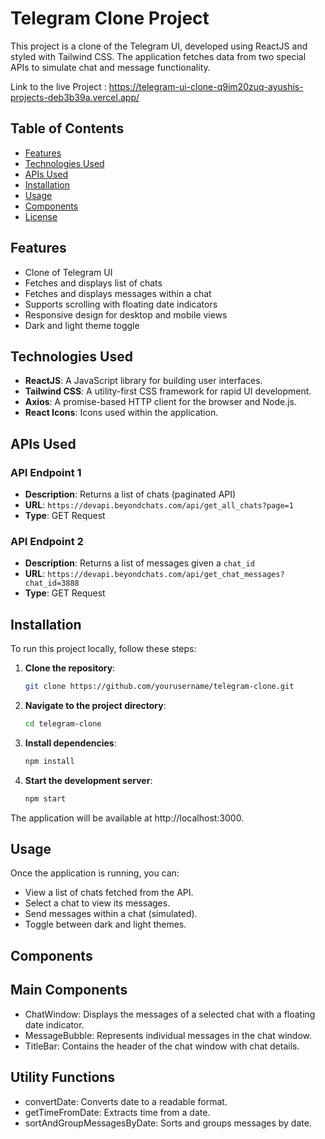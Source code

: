 # Telegram Clone Project

This project is a clone of the Telegram UI, developed using ReactJS and styled with Tailwind CSS. The application fetches data from two special APIs to simulate chat and message functionality.

Link to the live Project : https://telegram-ui-clone-q9im20zuq-ayushis-projects-deb3b39a.vercel.app/

## Table of Contents

- [Features](#features)
- [Technologies Used](#technologies-used)
- [APIs Used](#apis-used)
- [Installation](#installation)
- [Usage](#usage)
- [Components](#components)
- [License](#license)

## Features

- Clone of Telegram UI
- Fetches and displays list of chats
- Fetches and displays messages within a chat
- Supports scrolling with floating date indicators
- Responsive design for desktop and mobile views
- Dark and light theme toggle

## Technologies Used

- **ReactJS**: A JavaScript library for building user interfaces.
- **Tailwind CSS**: A utility-first CSS framework for rapid UI development.
- **Axios**: A promise-based HTTP client for the browser and Node.js.
- **React Icons**: Icons used within the application.

## APIs Used

### API Endpoint 1

- **Description**: Returns a list of chats (paginated API)
- **URL**: `https://devapi.beyondchats.com/api/get_all_chats?page=1`
- **Type**: GET Request

### API Endpoint 2

- **Description**: Returns a list of messages given a `chat_id`
- **URL**: `https://devapi.beyondchats.com/api/get_chat_messages?chat_id=3888`
- **Type**: GET Request

## Installation

To run this project locally, follow these steps:

1. **Clone the repository**:
   ```sh
   git clone https://github.com/yourusername/telegram-clone.git

2. **Navigate to the project directory**:
   ```sh
   cd telegram-clone

3. **Install dependencies**:
   ```sh
   npm install

4. **Start the development server**:
   ```sh
   npm start

The application will be available at http://localhost:3000.

## Usage

Once the application is running, you can:
- View a list of chats fetched from the API.
- Select a chat to view its messages.
- Send messages within a chat (simulated).
- Toggle between dark and light themes.

## Components

## Main Components

- ChatWindow: Displays the messages of a selected chat with a floating date indicator.
- MessageBubble: Represents individual messages in the chat window.
- TitleBar: Contains the header of the chat window with chat details.

## Utility Functions
- convertDate: Converts date to a readable format.
- getTimeFromDate: Extracts time from a date.
- sortAndGroupMessagesByDate: Sorts and groups messages by date.

